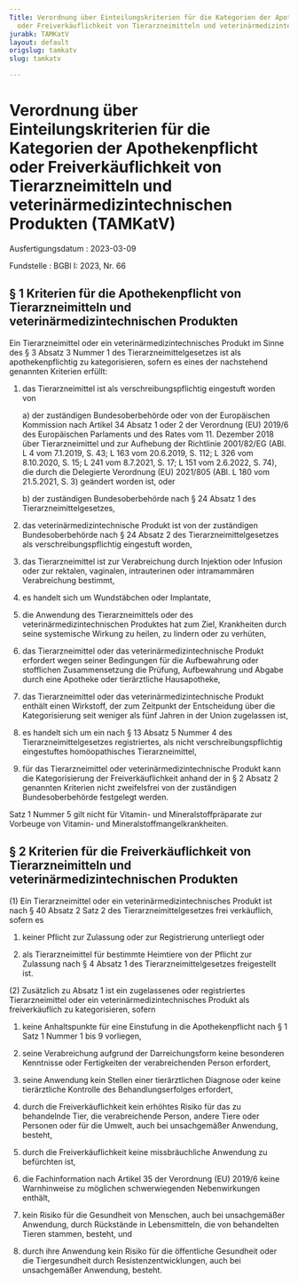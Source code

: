 ```yaml
---
Title: Verordnung über Einteilungskriterien für die Kategorien der Apothekenpflicht
  oder Freiverkäuflichkeit von Tierarzneimitteln und veterinärmedizintechnischen Produkten
jurabk: TAMKatV
layout: default
origslug: tamkatv
slug: tamkatv

---
```


# Verordnung über Einteilungskriterien für die Kategorien der Apothekenpflicht oder Freiverkäuflichkeit von Tierarzneimitteln und veterinärmedizintechnischen Produkten (TAMKatV)

Ausfertigungsdatum
:   2023-03-09

Fundstelle
:   BGBl I: 2023, Nr. 66


## § 1 Kriterien für die Apothekenpflicht von Tierarzneimitteln und veterinärmedizintechnischen Produkten

Ein Tierarzneimittel oder ein veterinärmedizintechnisches Produkt im Sinne des § 3 Absatz 3 Nummer 1 des Tierarzneimittelgesetzes ist als apothekenpflichtig zu kategorisieren, sofern es eines der nachstehend genannten Kriterien erfüllt:

1.  das Tierarzneimittel ist als verschreibungspflichtig eingestuft worden von

    a)  der zuständigen Bundesoberbehörde oder von der Europäischen Kommission nach Artikel 34 Absatz 1 oder 2 der Verordnung (EU) 2019/6 des Europäischen Parlaments und des Rates vom 11. Dezember 2018 über Tierarzneimittel und zur Aufhebung der Richtlinie 2001/82/EG (ABl. L 4 vom 7.1.2019, S. 43; L 163 vom 20.6.2019, S. 112; L 326 vom 8.10.2020, S. 15; L 241 vom 8.7.2021, S. 17; L 151 vom 2.6.2022, S. 74), die durch die Delegierte Verordnung (EU) 2021/805 (ABl. L 180 vom 21.5.2021, S. 3) geändert worden ist, oder


    b)  der zuständigen Bundesoberbehörde nach § 24 Absatz 1 des Tierarzneimittelgesetzes,





2.  das veterinärmedizintechnische Produkt ist von der zuständigen Bundesoberbehörde nach § 24 Absatz 2 des Tierarzneimittelgesetzes als verschreibungspflichtig eingestuft worden,


3.  das Tierarzneimittel ist zur Verabreichung durch Injektion oder Infusion oder zur rektalen, vaginalen, intrauterinen oder intramammären Verabreichung bestimmt,


4.  es handelt sich um Wundstäbchen oder Implantate,


5.  die Anwendung des Tierarzneimittels oder des veterinärmedizintechnischen Produktes hat zum Ziel, Krankheiten durch seine systemische Wirkung zu heilen, zu lindern oder zu verhüten,


6.  das Tierarzneimittel oder das veterinärmedizintechnische Produkt erfordert wegen seiner Bedingungen für die Aufbewahrung oder stofflichen Zusammensetzung die Prüfung, Aufbewahrung und Abgabe durch eine Apotheke oder tierärztliche Hausapotheke,


7.  das Tierarzneimittel oder das veterinärmedizintechnische Produkt enthält einen Wirkstoff, der zum Zeitpunkt der Entscheidung über die Kategorisierung seit weniger als fünf Jahren in der Union zugelassen ist,


8.  es handelt sich um ein nach § 13 Absatz 5 Nummer 4 des Tierarzneimittelgesetzes registriertes, als nicht verschreibungspflichtig eingestuftes homöopathisches Tierarzneimittel,


9.  für das Tierarzneimittel oder veterinärmedizintechnische Produkt kann die Kategorisierung der Freiverkäuflichkeit anhand der in § 2 Absatz 2 genannten Kriterien nicht zweifelsfrei von der zuständigen Bundesoberbehörde festgelegt werden.



Satz 1 Nummer 5 gilt nicht für Vitamin- und Mineralstoffpräparate zur Vorbeuge von Vitamin- und Mineralstoffmangelkrankheiten.


## § 2 Kriterien für die Freiverkäuflichkeit von Tierarzneimitteln und veterinärmedizintechnischen Produkten

(1) Ein Tierarzneimittel oder ein veterinärmedizintechnisches Produkt ist nach § 40 Absatz 2 Satz 2 des Tierarzneimittelgesetzes frei verkäuflich, sofern es

1.  keiner Pflicht zur Zulassung oder zur Registrierung unterliegt oder


2.  als Tierarzneimittel für bestimmte Heimtiere von der Pflicht zur Zulassung nach § 4 Absatz 1 des Tierarzneimittelgesetzes freigestellt ist.




(2) Zusätzlich zu Absatz 1 ist ein zugelassenes oder registriertes Tierarzneimittel oder ein veterinärmedizintechnisches Produkt als freiverkäuflich zu kategorisieren, sofern

1.  keine Anhaltspunkte für eine Einstufung in die Apothekenpflicht nach § 1 Satz 1 Nummer 1 bis 9 vorliegen,


2.  seine Verabreichung aufgrund der Darreichungsform keine besonderen Kenntnisse oder Fertigkeiten der verabreichenden Person erfordert,


3.  seine Anwendung kein Stellen einer tierärztlichen Diagnose oder keine tierärztliche Kontrolle des Behandlungserfolges erfordert,


4.  durch die Freiverkäuflichkeit kein erhöhtes Risiko für das zu behandelnde Tier, die verabreichende Person, andere Tiere oder Personen oder für die Umwelt, auch bei unsachgemäßer Anwendung, besteht,


5.  durch die Freiverkäuflichkeit keine missbräuchliche Anwendung zu befürchten ist,


6.  die Fachinformation nach Artikel 35 der Verordnung (EU) 2019/6 keine Warnhinweise zu möglichen schwerwiegenden Nebenwirkungen enthält,


7.  kein Risiko für die Gesundheit von Menschen, auch bei unsachgemäßer Anwendung, durch Rückstände in Lebensmitteln, die von behandelten Tieren stammen, besteht, und


8.  durch ihre Anwendung kein Risiko für die öffentliche Gesundheit oder die Tiergesundheit durch Resistenzentwicklungen, auch bei unsachgemäßer Anwendung, besteht.





